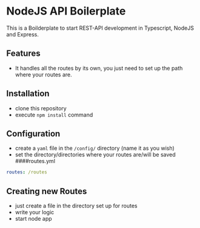 # NodeJS API Boilerplate
This is a Boilderplate to start REST-API development in Typescript, NodeJS and Express.

## Features
- It handles all the routes by its own, you just need to set up the path where your routes are.

## Installation
- clone this repository
- execute `npm install` command

## Configuration
- create a `yaml` file in the `/config/` directory (name it as you wish)
- set the directory/directories where your routes are/will be saved
####routes.yml
```yaml
routes: /routes
```

## Creating new Routes
- just create a file in the directory set up for routes
- write your logic
- start node app
